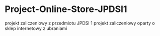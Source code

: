 # Project-Online-Store-JPDSI1
projekt zaliczeniowy z przedmiotu JPDSI 1
projekt zaliczeniowy oparty o sklep internetowy z ubraniami
